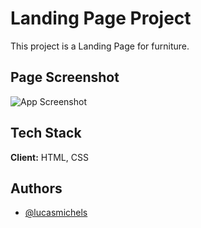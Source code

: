 # Landing Page Project

This project is a Landing Page for furniture.

## Page Screenshot

![App Screenshot](https://i.imgur.com/PXidewN.png)


## Tech Stack

**Client:** HTML, CSS


## Authors

- [@lucasmichels](https://www.github.com/lucasmichels)